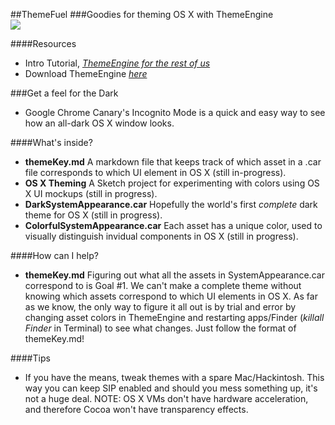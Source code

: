 ##ThemeFuel
###Goodies for theming OS X with ThemeEngine  
![](https://echo.jatsby.com/ThemeFuel.png)
  
  
  
####Resources
* Intro Tutorial, [*ThemeEngine for the rest of us*](https://www.reddit.com/r/apple/comments/3xhdwg/themeengine_for_the_rest_of_us/)  
* Download ThemeEngine [*here*](https://github.com/alexzielenski/ThemeEngine/releases)  
  
  

###Get a feel for the Dark
* Google Chrome Canary's Incognito Mode is a quick and easy way to see how an all-dark OS X window looks.  
  
  
  
####What's inside?  
* **themeKey.md** A markdown file that keeps track of which asset in a .car file corresponds to which UI element in OS X (still in-progress).
* **OS X Theming** A Sketch project for experimenting with colors using OS X UI mockups (still in progress).
* **DarkSystemAppearance.car** Hopefully the world's first *complete* dark theme for OS X (still in progress).
* **ColorfulSystemAppearance.car** Each asset has a unique color, used to visually distinguish invidual components in OS X (still in progress).

  
  
####How can I help?
* **themeKey.md** Figuring out what all the assets in SystemAppearance.car correspond to is Goal #1. We can't make a complete theme without knowing which assets correspond to which UI elements in OS X. As far as we know, the only way to figure it all out is by trial and error by changing asset colors in ThemeEngine and restarting apps/Finder (*killall Finder* in Terminal) to see what changes. Just follow the format of themeKey.md!  
  
  
  
####Tips
* If you have the means, tweak themes with a spare Mac/Hackintosh. This way you can keep SIP enabled and should you mess something up, it's not a huge deal. NOTE: OS X VMs don't have hardware acceleration, and therefore Cocoa won't have transparency effects.
  
 

 
